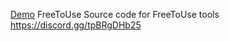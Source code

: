 [Demo](https://streamable.com/gj3cmb) FreeToUse
Source code for FreeToUse tools
https://discord.gg/tpBRgDHb25
